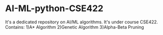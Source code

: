 # AI-ML-python-CSE422
It's a dedicated repository on AI/ML algorithms. It's under course CSE422. Contains: 1)A* Algorithm 2)Genetic Algorithm 3)Alpha-Beta Pruning
